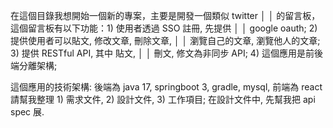 在這個目錄我想開始一個新的專案，主要是開發一個類似 twitter                 │
│   的留言板，這個留言板有以下功能：1) 使用者透過 SSO 註冊, 先提供             │
│   google oauth; 2) 提供使用者可以貼文, 修改文章, 刪除文章,                   │
│   瀏覽自己的文章, 瀏覽他人的文章; 3) 提供 RESTful API, 其中 貼文,            │
│   刪文, 修文為非同步 API; 4) 這個應用是前後端分離架構;

這個應用的技術架構: 後端為 java 17, springboot 3, gradle, mysql, 前端為 react
請幫我整理 1) 需求文件, 2) 設計文件, 3) 工作項目; 在設計文件中, 先幫我把 api spec 展.
